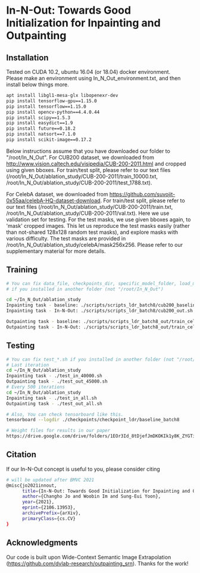 # In-N-Out: Towards Good Initialization for Inpainting and Outpainting
## Installation
Tested on CUDA 10.2, ubuntu 16.04 (or 18.04) docker environment.\
Please make an environment using In_N_Out_environment.txt, and then install below things more.
```sh
apt install libgl1-mesa-glx libopenexr-dev
pip install tensorflow-gpu==1.15.0 
pip install tensorflow==1.15.0
pip install opencv-python==4.4.0.44
pip install scipy==1.5.3
pip install easydict==1.9
pip install future==0.18.2
pip install natsort==7.1.0
pip install scikit-image==0.17.2
```

Below instructions assume that you have downloaded our folder to "/root/In_N_Out".
For CUB200 dataset, we downloaded from http://www.vision.caltech.edu/visipedia/CUB-200-2011.html and cropped using given bboxes. For train/test split, please refer to our text files (/root/In_N_Out/ablation_study/CUB-200-2011/train_10000.txt, /root/In_N_Out/ablation_study/CUB-200-2011/test_1788.txt).

For CelebA dataset, we downloaded from https://github.com/suvojit-0x55aa/celebA-HQ-dataset-download. For train/test split, please refer to our text files (/root/In_N_Out/ablation_study/CUB-200-2011/train.txt, /root/In_N_Out/ablation_study/CUB-200-2011/val.txt). Here we use validation set for testing. For the test masks, we use given bboxes again, to 'mask' cropped images. This let us reproduce the test masks easily (rather than not-shared 128x128 random test masks), and explore masks with various difficulty. The test masks are provided in /root/In_N_Out/ablation_study/celebA/mask256x256. Please refer to our supplementary material for more details. 

## Training
```sh
# You can fix data_file, checkpoints_dir, specific_model_folder, load_model_dir in each shell 
# if you installed in another folder (not "/root/In_N_Out")

cd ~/In_N_Out/ablation_study
Inpainting task - baseline: ./scripts/scripts_ldr_batch8/cub200_baseline.sh
Inpainting task - In-N-Out: ./scripts/scripts_ldr_batch8/cub200_out.sh

Outpainting task - baseline: ./scripts/scripts_ldr_batch8_out/train_celebA_baseline.sh
Outpainting task - In-N-Out: ./scripts/scripts_ldr_batch8_out/train_celebA_in.sh
```

## Testing
```sh
# You can fix test_*.sh if you installed in another folder (not "/root/In_N_Out")
# Last iteration
cd ~/In_N_Out/ablation_study
Inpainting task - ./test_in_40000.sh
Outpainting task - ./test_out_45000.sh
# Every 500 iterations 
cd ~/In_N_Out/ablation_study
Inpainting task - ./test_in_all.sh
Outpainting task - ./test_out_all.sh

# Also, You can check tensorboard like this.
tensorboard --logdir ./checkpoints/checkpoint_ldr/baseline_batch8

# Weight files for results in our paper
https://drive.google.com/drive/folders/1EOr3Id_8tDjefJmDKOKIk1y8K_ZYGTiI?usp=sharing
```

## Citation
If our In-N-Out concept is useful to you, please consider citing
```sh
# will be updated after BMVC 2021
@misc{jo2021innout,
      title={In-N-Out: Towards Good Initialization for Inpainting and Outpainting}, 
      author={Changho Jo and Woobin Im and Sung-Eui Yoon},
      year={2021},
      eprint={2106.13953},
      archivePrefix={arXiv},
      primaryClass={cs.CV}
}
```

## Acknowledgments
Our code is built upon Wide-Context Semantic Image Extrapolation (https://github.com/dvlab-research/outpainting_srn). Thanks for the work!
